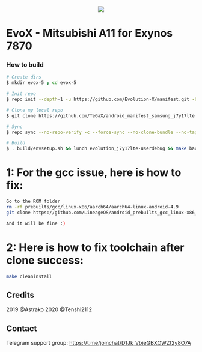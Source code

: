 <div style="text-align:center"><img src="https://ae01.alicdn.com/kf/HTB1l4wctKuSBuNjSsplq6ze8pXaJ/1-18-Diecast-M-u-cho-Mitsubishi-Lancer-Evolution-X-10-H-p-Kim-M-u.jpg_q50.jpg" /></div>

# EvoX - Mitsubishi A11 for Exynos 7870

### How to build ###

```bash
# Create dirs
$ mkdir evox-5 ; cd evox-5

# Init repo
$ repo init --depth=1 -u https://github.com/Evolution-X/manifest.git -b elle

# Clone my local repo
$ git clone https://github.com/TeGaX/android_manifest_samsung_j7y17lte.git -b EvoX-5 .repo/local_manifests

# Sync
$ repo sync --no-repo-verify -c --force-sync --no-clone-bundle --no-tags --optimized-fetch --prune -j32

# Build
$ . build/envsetup.sh && lunch evolution_j7y17lte-userdebug && make bacon -j$(nproc --all)
```

# 1: For the gcc issue, here is how to fix:
```bash
Go to the ROM folder
rm -rf prebuilts/gcc/linux-x86/aarch64/aarch64-linux-android-4.9
git clone https://github.com/LineageOS/android_prebuilts_gcc_linux-x86_aarch64_aarch64-linux-android-4.9 prebuilts/gcc/linux-x86/aarch64/aarch64-linux-android-4.9

And it will be fine :)
```

# 2: Here is how to fix toolchain after clone success:
```bash
make cleaninstall
```

## Credits
2019 @Astrako
2020 @Tenshi2112

## Contact
Telegram support group: https://t.me/joinchat/D1Jk_VbieGBXOWZt2y8O7A
